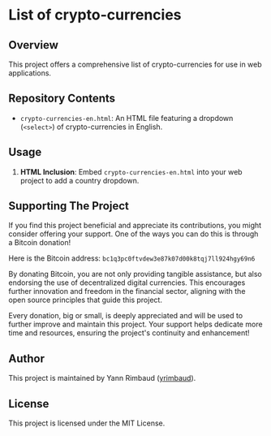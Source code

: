 # List of crypto-currencies

## Overview

This project offers a comprehensive list of crypto-currencies for use in web applications.

## Repository Contents

- `crypto-currencies-en.html`: An HTML file featuring a dropdown (`<select>`) of crypto-currencies in English.

## Usage

1. **HTML Inclusion**: Embed `crypto-currencies-en.html` into your web project to add a country dropdown.

## Supporting The Project

If you find this project beneficial and appreciate its contributions, you might consider offering your support. One of the ways you can do this is through a Bitcoin donation!

Here is the Bitcoin address:
`bc1q3pc0ftvdew3e87k07d00k8tqj7ll924hgy69n6`

By donating Bitcoin, you are not only providing tangible assistance, but also endorsing the use of decentralized digital currencies. This encourages further innovation and freedom in the financial sector, aligning with the open source principles that guide this project.

Every donation, big or small, is deeply appreciated and will be used to further improve and maintain this project. Your support helps dedicate more time and resources, ensuring the project's continuity and enhancement!

## Author
This project is maintained by Yann Rimbaud ([yrimbaud](https://github.com/yrimbaud)).

## License
This project is licensed under the MIT License.
